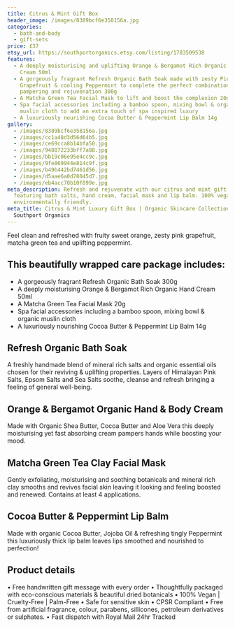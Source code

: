 ```yaml
---
title: Citrus & Mint Gift Box
header_image: /images/8389bcf6e358156a.jpg
categories:
  - bath-and-body
  - gift-sets
price: £37
etsy_url: https://southportorganics.etsy.com/listing/1783509538
features:
  - A deeply moisturising and uplifting Orange & Bergamot Rich Organic Hand
    Cream 50ml
  - A gorgeously fragrant Refresh Organic Bath Soak made with zesty Pink
    Grapefruit & cooling Peppermint to complete the perfect combination of
    pampering and rejuvenation 300g
  - A Matcha Green Tea Facial Mask to lift and boost the complexion 20g
  - Spa facial accessories including a bamboo spoon, mixing bowl & organic
    muslin cloth to add an extra touch of spa inspired luxury
  - A luxuriously nourishing Cocoa Butter & Peppermint Lip Balm 14g
gallery:
  - /images/8389bcf6e358156a.jpg
  - /images/cc1a48d3d56d64b5.jpg
  - /images/ce69cca8b14bfa50.jpg
  - /images/948872233bff7a88.jpg
  - /images/bb19c06e95e4cc9c.jpg
  - /images/9fe869944e814c9f.jpg
  - /images/b49b442bd7461d56.jpg
  - /images/d5aae6a0d78045d7.jpg
  - /images/eb4acc70b10f899e.jpg
meta_description: Refresh and rejuvenate with our citrus and mint gift box
  featuring bath salts, hand cream, facial mask and lip balm. 100% vegan and
  environmentally friendly.
meta_title: Citrus & Mint Luxury Gift Box | Organic Skincare Collection |
  Southport Organics
---
```

Feel clean and refreshed with fruity sweet orange, zesty pink grapefruit, matcha green tea and uplifting peppermint.

## This beautifully wrapped care package includes:

- A gorgeously fragrant Refresh Organic Bath Soak 300g
- A deeply moisturising Orange & Bergamot Rich Organic Hand Cream 50ml
- A Matcha Green Tea Facial Mask 20g
- Spa facial accessories including a bamboo spoon, mixing bowl & organic muslin cloth
- A luxuriously nourishing Cocoa Butter & Peppermint Lip Balm 14g

## Refresh Organic Bath Soak

A freshly handmade blend of mineral rich salts and organic essential oils chosen for their reviving & uplifting properties. Layers of Himalayan Pink Salts, Epsom Salts and Sea Salts soothe, cleanse and refresh bringing a feeling of general well-being.

## Orange & Bergamot Organic Hand & Body Cream

Made with Organic Shea Butter, Cocoa Butter and Aloe Vera this deeply moisturising yet fast absorbing cream pampers hands while boosting your mood.

## Matcha Green Tea Clay Facial Mask

Gently exfoliating, moisturising and soothing botanicals and mineral rich clay smooths and revives facial skin leaving it looking and feeling boosted and renewed. Contains at least 4 applications.

## Cocoa Butter & Peppermint Lip Balm

Made with organic Cocoa Butter, Jojoba Oil & refreshing tingly Peppermint this luxuriously thick lip balm leaves lips smoothed and nourished to perfection!

## Product details

• Free handwritten gift message with every order
• Thoughtfully packaged with eco-conscious materials & beautiful dried botanicals
• 100% Vegan | Cruelty-Free | Palm-Free
• Safe for sensitive skin
• CPSR Compliant
• Free from artificial fragrance, colour, parabens, sillicones, petroleum derivatives or sulphates.
• Fast dispatch with Royal Mail 24hr Tracked
